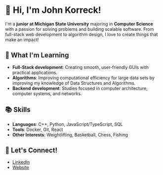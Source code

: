 # 👋 Hi, I'm John Korreck!

I'm a **junior at Michigan State University** majoring in **Computer Science** with a passion for solving problems and building scalable software. From full-stack web development to algorithm design, I love to create things that make an impact!

## 🌱 What I'm Learning
- **Full-Stack development**: Creating smooth, user-friendly GUIs with practical applications.
- **Algorithms**: Improving computational efficiency for large data sets by improving my knowledge of Data Structures and Algorithms.
- **Backend development**: Studies focused in computer architecture, computer systems, and networks.

## 📚 Skills
- **Languages**: C++, Python, JavaScript/TypeScript, SQL
- **Tools**: Docker, Git, React
- **Other Interests**: Weightlifting, Basketball, Chess, Fishing

## 🚀 Let's Connect!
- [LinkedIn](https://www.linkedin.com/in/johnkorreck)  
- [Website](https://johnkorreck.netlify.app)


<!---
JohnKorreckk/JohnKorreckk is a ✨ special ✨ repository because its `README.md` (this file) appears on your GitHub profile.
You can click the Preview link to take a look at your changes.
--->
